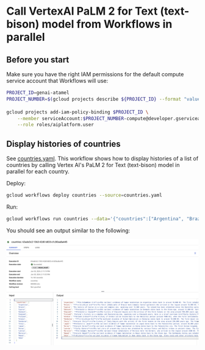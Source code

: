 # Call VertexAI PaLM 2 for Text (text-bison) model from Workflows in parallel

## Before you start

Make sure you have the right IAM permissions for the default compute service
account that Workflows will use:

```sh
PROJECT_ID=genai-atamel
PROJECT_NUMBER=$(gcloud projects describe ${PROJECT_ID} --format "value(projectNumber)")

gcloud projects add-iam-policy-binding $PROJECT_ID \
    --member serviceAccount:$PROJECT_NUMBER-compute@developer.gserviceaccount.com \
    --role roles/aiplatform.user
```

## Display histories of countries

See [countries.yaml](./countries.yaml). This workflow shows how to display histories
of a list of countries by calling Vertex AI's PaLM 2 for Text (text-bison) model
in parallel for each country.

Deploy:

```sh
gcloud workflows deploy countries --source=countries.yaml
```

Run:

```sh
gcloud workflows run countries --data='{"countries":["Argentina", "Brazil", "Cyprus", "Denmark", "England","Finland", "Greece", "Honduras", "Italy", "Japan", "Korea","Latvia", "Morocco", "Nepal", "Oman"]}'
```

You should see an output similar to the following:

![execution output](./execution-output.png)